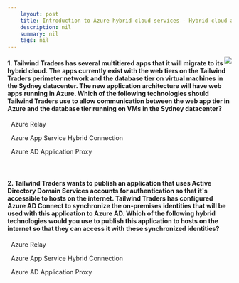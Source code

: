 ```yaml
---
    layout: post
    title: Introduction to Azure hybrid cloud services - Hybrid cloud applications
    description: nil
    summary: nil
    tags: nil
---
```



 <a target="_blank" href="https://docs.microsoft.com/en-us/learn/modules/intro-to-azure-hybrid-services/6-hybrid-cloud-apps/"><i class="fas fa-external-link-alt"></i> </a>
 <img align="right" src="https://docs.microsoft.com/en-us/learn/achievements/intro-to-azure-hybrid-services.svg">
####  1. Tailwind Traders has several multitiered apps that it will migrate to its hybrid cloud. The apps currently exist with the web tiers on the Tailwind Traders perimeter network and the database tier on virtual machines in the Sydney datacenter. The new application architecture will have web apps running in Azure. Which of the following technologies should Tailwind Traders use to allow communication between the web app tier in Azure and the database tier running on VMs in the Sydney datacenter?


<i class='far fa-square'></i> &nbsp;&nbsp;Azure Relay

<i class='fas fa-check-square' style='color: Dodgerblue;'></i> &nbsp;&nbsp;Azure App Service Hybrid Connection

<i class='far fa-square'></i> &nbsp;&nbsp;Azure AD Application Proxy
<br />
<br />
<br />

####  2. Tailwind Traders wants to publish an application that uses Active Directory Domain Services accounts for authentication so that it's accessible to hosts on the internet. Tailwind Traders has configured Azure AD Connect to synchronize the on-premises identities that will be used with this application to Azure AD. Which of the following hybrid technologies would you use to publish this application to hosts on the internet so that they can access it with these synchronized identities?


<i class='far fa-square'></i> &nbsp;&nbsp;Azure Relay

<i class='far fa-square'></i> &nbsp;&nbsp;Azure App Service Hybrid Connection

<i class='fas fa-check-square' style='color: Dodgerblue;'></i> &nbsp;&nbsp;Azure AD Application Proxy
<br />
<br />
<br />
